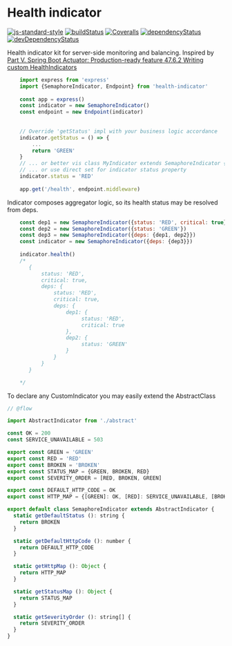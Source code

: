 # Health indicator

[![js-standard-style](https://img.shields.io/badge/code%20style-standard-brightgreen.svg)](http://standardjs.com)
[![buildStatus](https://img.shields.io/travis/qiwi/health-indicator.svg?maxAge=1000&branch=master)](https://travis-ci.org/qiwi/health-indicator)
[![Coveralls](https://img.shields.io/coveralls/qiwi/health-indicator.svg?maxAge=1000)](https://coveralls.io/github/qiwi/health-indicator)
[![dependencyStatus](https://img.shields.io/david/qiwi/health-indicator.svg?maxAge=1000)](https://david-dm.org/qiwi/health-indicator)
[![devDependencyStatus](https://img.shields.io/david/dev/qiwi/health-indicator.svg?maxAge=1000)](https://david-dm.org/qiwi/health-indicator)


Health indicator kit for server-side monitoring and balancing.
Inspired by [Part V. Spring Boot Actuator: Production-ready feature 47.6.2 Writing custom HealthIndicators](https://docs.spring.io/spring-boot/docs/current/reference/html/production-ready-endpoints.html)

```javascript
    import express from 'express'
    import {SemaphoreIndicator, Endpoint} from 'health-indicator'
    
    const app = express()
    const indicator = new SemaphoreIndicator()
    const endpoint = new Endpoint(indicator)
    
    
    // Override 'getStatus' impl with your business logic accordance
    indicator.getStatus = () => {
        ...
        return 'GREEN'
    }
    // ... or better vis class MyIndicator extends SemaphoreIndicator {...}
    // ... or use direct set for indicator status property
    indicator.status = 'RED'
    
    app.get('/health', endpoint.middleware)  
```

Indicator composes aggregator logic, so its health status may be resolved from deps.
```javascript
    const dep1 = new SemaphoreIndicator({status: 'RED', critical: true})
    const dep2 = new SemaphoreIndicator({status: 'GREEN'})
    const dep3 = new SemaphoreIndicator({deps: {dep1, dep2}})
    const indicator = new SemaphoreIndicator({deps: {dep3}})
    
    indicator.health()
    /*
       {
           status: 'RED',
           critical: true,
           deps: {
               status: 'RED',
               critical: true,
               deps: {
                   dep1: {
                        status: 'RED',
                        critical: true
                   },
                   dep2: {
                        status: 'GREEN'
                   }
               }
           }       
       }

    */
```

To declare any CustomIndicator you may easily extend the AbstractClass
```javascript
// @flow

import AbstractIndicator from './abstract'

const OK = 200
const SERVICE_UNAVAILABLE = 503

export const GREEN = 'GREEN'
export const RED = 'RED'
export const BROKEN = 'BROKEN'
export const STATUS_MAP = {GREEN, BROKEN, RED}
export const SEVERITY_ORDER = [RED, BROKEN, GREEN]

export const DEFAULT_HTTP_CODE = OK
export const HTTP_MAP = {[GREEN]: OK, [RED]: SERVICE_UNAVAILABLE, [BROKEN]: SERVICE_UNAVAILABLE}

export default class SemaphoreIndicator extends AbstractIndicator {
  static getDefaultStatus (): string {
    return BROKEN
  }

  static getDefaultHttpCode (): number {
    return DEFAULT_HTTP_CODE
  }

  static getHttpMap (): Object {
    return HTTP_MAP
  }

  static getStatusMap (): Object {
    return STATUS_MAP
  }

  static getSeverityOrder (): string[] {
    return SEVERITY_ORDER
  }
}
```